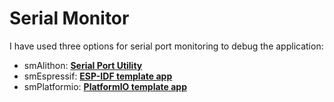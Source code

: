 Serial Monitor  
==============  
  
I have used three options for serial port monitoring to debug the application:  
- smAlithon: [**Serial Port Utility**](smAlithon/)  
- smEspressif: [**ESP-IDF template app**](smEspressif/)  
- smPlatformio: [**PlatformIO template app**](smPlatformio/)  

